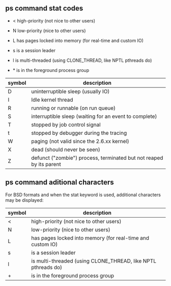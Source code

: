 ## ps command stat codes

- < high-priority (not nice to other users)
- N low-priority (nice to other users)
- L has pages locked into memory (for real-time and custom IO)
- s is a session leader
- l is multi-threaded (using CLONE_THREAD, like NPTL pthreads do)

- \* is in the foreground process group

| symbol | description                                                         |
| ------ | ------------------------------------------------------------------- |
| D      | uninterruptible sleep (usually IO)                                  |
| I      | Idle kernel thread                                                  |
| R      | running or runnable (on run queue)                                  |
| S      | interruptible sleep (waiting for an event to complete)              |
| T      | stopped by job control signal                                       |
| t      | stopped by debugger during the tracing                              |
| W      | paging (not valid since the 2.6.xx kernel)                          |
| X      | dead (should never be seen)                                         |
| Z      | defunct ("zombie") process, terminated but not reaped by its parent |

## ps command aditional characters

For BSD formats and when the stat keyword is used, additional characters may be displayed:

| symbol | description                                                   |
| ------ | ------------------------------------------------------------- |
| <      | high-priority (not nice to other users)                       |
| N      | low-priority (nice to other users)                            |
| L      | has pages locked into memory (for real-time and custom IO)    |
| s      | is a session leader                                           |
| l      | is multi-threaded (using CLONE_THREAD, like NPTL pthreads do) |
| +      | is in the foreground process group                            |
